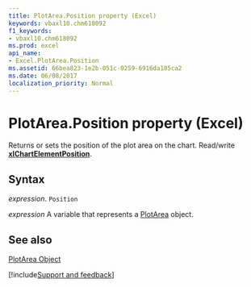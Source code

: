 ```yaml
---
title: PlotArea.Position property (Excel)
keywords: vbaxl10.chm618092
f1_keywords:
- vbaxl10.chm618092
ms.prod: excel
api_name:
- Excel.PlotArea.Position
ms.assetid: 66bea823-1e2b-051c-0259-6916da185ca2
ms.date: 06/08/2017
localization_priority: Normal
---
```



# PlotArea.Position property (Excel)

Returns or sets the position of the plot area on the chart. Read/write  **[xlChartElementPosition](Excel.XlChartElementPosition.md)**.


## Syntax

_expression_. `Position`

_expression_ A variable that represents a [PlotArea](Excel.PlotArea-graph-property.md) object.


## See also


[PlotArea Object](Excel.PlotArea(object).md)

[!include[Support and feedback](~/includes/feedback-boilerplate.md)]